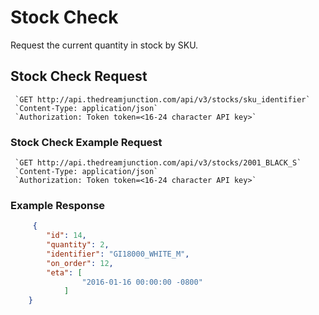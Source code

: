 # Stock Check
Request the current quantity in stock by SKU.

## Stock Check Request
	 `GET http://api.thedreamjunction.com/api/v3/stocks/sku_identifier`  
	 `Content-Type: application/json`  
	 `Authorization: Token token=<16-24 character API key>`

### Stock Check Example Request
	 `GET http://api.thedreamjunction.com/api/v3/stocks/2001_BLACK_S`  
	 `Content-Type: application/json`  
	 `Authorization: Token token=<16-24 character API key>`

### Example Response
```json
	 {
  		"id": 14,
 		"quantity": 2,
  		"identifier": "GI18000_WHITE_M",
  		"on_order": 12,
  		"eta": [
    			"2016-01-16 00:00:00 -0800"
  			]
	}
```
